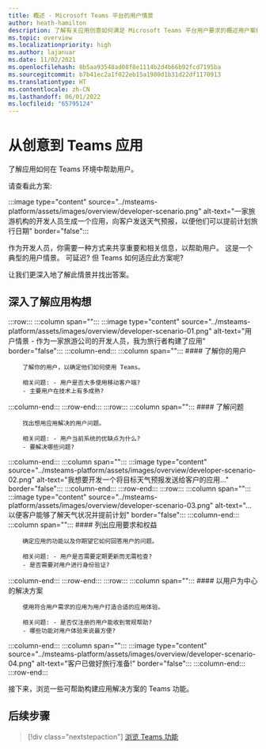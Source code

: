 ```yaml
---
title: 概述 - Microsoft Teams 平台的用户情景
author: heath-hamilton
description: 了解有关应用创意如何满足 Microsoft Teams 平台用户要求的概述用户案例。
ms.topic: overview
ms.localizationpriority: high
ms.author: lajanuar
ms.date: 11/02/2021
ms.openlocfilehash: 8b5aa93548ad08f8e1114b2d4b66b92fcd7195ba
ms.sourcegitcommit: b7b41ec2a1f022eb15a1980d1b31d22df1170913
ms.translationtype: HT
ms.contentlocale: zh-CN
ms.lasthandoff: 06/01/2022
ms.locfileid: "65795124"
---
```

# <a name="from-ideas-to-teams-app"></a>从创意到 Teams 应用

了解应用如何在 Teams 环境中帮助用户。

请查看此方案:

:::image type="content" source="../msteams-platform/assets/images/overview/developer-scenario.png" alt-text="一家旅游机构的开发人员生成一个应用，向客户发送天气预报，以便他们可以提前计划旅行日期" border="false":::

作为开发人员，你需要一种方式来共享重要和相关信息，以帮助用户。 这是一个典型的用户情景。 可延迟? 但 Teams 如何适应此方案呢?

让我们更深入地了解此情景并找出答案。

## <a name="delve-into-app-ideation"></a>深入了解应用构想

:::row:::
   :::column span="":::
      :::image type="content" source="../msteams-platform/assets/images/overview/developer-scenario-01.png" alt-text="用户情景 - 作为一家旅游公司的开发人员，我为旅行者构建了应用" border="false":::
   :::column-end:::
   :::column span="":::
      #### <a name="understand-your-user"></a>了解你的用户

        了解你的用户，以确定他们如何使用 Teams。 
        
        相关问题: - 用户是否大多使用移动客户端?
        - 主要用户在技术上有多成熟?
   :::column-end:::
:::row-end:::
:::row:::
   :::column span="":::
      #### <a name="understand-the-problem"></a>了解问题

        找出想用应用解决的用户问题。 

        相关问题: - 用户当前系统的优缺点为什么?
        - 要解决哪些问题?
   :::column-end:::
   :::column span="":::
       :::image type="content" source="../msteams-platform/assets/images/overview/developer-scenario-02.png" alt-text="我想要开发一个将目标天气预报发送给客户的应用..." border="false":::
   :::column-end:::
:::row-end:::
:::row:::
   :::column span="":::
      :::image type="content" source="../msteams-platform/assets/images/overview/developer-scenario-03.png" alt-text="...以便客户能够了解天气状况并提前计划" border="false":::
   :::column-end:::
   :::column span="":::
      #### <a name="list-app-requirements-and-benefits"></a>列出应用要求和权益

        确定应用的功能以及你期望它如何回答用户的问题。 

        相关问题: - 用户是否需要定期更新而无需检查?
        - 是否需要对用户进行身份验证?
   :::column-end:::
:::row-end:::
:::row:::
   :::column span="":::
      #### <a name="user-centric-solution"></a>以用户为中心的解决方案

        使用符合用户需求的应用为用户打造合适的应用体验。 

        相关问题: - 是否仅注册的用户能收到常规帮助?
        - 哪些功能对用户体验来说最方便?
   :::column-end:::
   :::column span="":::
       :::image type="content" source="../msteams-platform/assets/images/overview/developer-scenario-04.png" alt-text="客户已做好旅行准备!" border="false":::
   :::column-end:::
:::row-end:::

接下来，浏览一些可帮助构建应用解决方案的 Teams 功能。

## <a name="next-step"></a>后续步骤

> [!div class="nextstepaction"]
> [浏览 Teams 功能](overview-explore.md)
